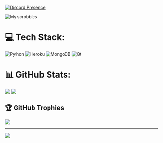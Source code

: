 [![Discord Presence](https://lanyard.cnrad.dev/api/184889853102653440?borderRadius=10px&idleMessage=Nenhuma%20atividade)](https://discord.com/users/184889853102653440)

![My scrobbles](https://lastfm-recently-played.vercel.app/api?user=xritsu&show_user=header&loved=true&count=10&footer_style=compact_stats)

# 💻 Tech Stack:
![Python](https://img.shields.io/badge/python-3670A0?style=for-the-badge&logo=python&logoColor=ffdd54) ![Heroku](https://img.shields.io/badge/heroku-%23430098.svg?style=for-the-badge&logo=heroku&logoColor=white) ![MongoDB](https://img.shields.io/badge/MongoDB-%234ea94b.svg?style=for-the-badge&logo=mongodb&logoColor=white) ![Qt](https://img.shields.io/badge/Qt-%23217346.svg?style=for-the-badge&logo=Qt&logoColor=white)
# 📊 GitHub Stats:
![](https://github-readme-stats.vercel.app/api?username=zRitsu&theme=omni&hide_border=false&include_all_commits=true&count_private=false) 
![](https://github-readme-stats.vercel.app/api/top-langs/?username=zRitsu&theme=omni&hide_border=false&include_all_commits=true&count_private=false&layout=compact)

## 🏆 GitHub Trophies
![](https://github-profile-trophy.vercel.app/?username=zRitsu&theme=radical&no-frame=false&no-bg=true&margin-w=4)

---
[![](https://visitcount.itsvg.in/api?id=zRitsu&icon=5&color=1)](https://visitcount.itsvg.in)

<!-- Proudly created with GPRM ( https://gprm.itsvg.in ) -->
